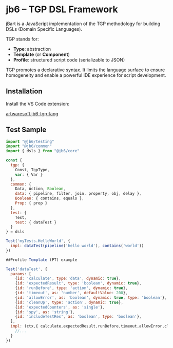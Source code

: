 # jb6 – TGP DSL Framework

jBart is a JavaScript implementation of the TGP methodology for building DSLs (Domain Specific Languages).

TGP stands for:

- **Type**: abstraction  
- **Template** (or **Component**)  
- **Profile**: structured script code (serializable to JSON)  

TGP promotes a declarative syntax. It limits the language surface to ensure homogeneity and enable a powerful IDE experience for script development.


## Installation

Install the VS Code extension:

[artwaresoft.jb6-tgp-lang](https://marketplace.cursorapi.com/items?itemName=artwaresoft.jb6-tgp-lang)

## Test Sample

```js
import "@jb6/testing"
import "@jb6/common"
import { dsls } from "@jb6/core"

const {
  tgp: {
    Const, TgpType,
    var: { Var }
  },
  common: {
    Data, Action, Boolean,
    data: { pipeline, filter, join, property, obj, delay },
    Boolean: { contains, equals },
    Prop: { prop }
  },
  test: {
    Test,
    test: { dataTest }
  }
} = dsls

Test('myTests.HelloWorld', {
  impl: dataTest(pipeline('hello world'), contains('world'))
})

##Profile Template (PT) example

Test('dataTest', {
  params: [
    {id: 'calculate', type:'data', dynamic: true},
    {id: 'expectedResult', type: 'boolean', dynamic: true},
    {id: 'runBefore', type: 'action', dynamic: true},
    {id: 'timeout', as: 'number', defaultValue: 200},
    {id: 'allowError', as: 'boolean', dynamic: true, type: 'boolean'},
    {id: 'cleanUp', type: 'action', dynamic: true},
    {id: 'expectedCounters', as: 'single'},
    {id: 'spy', as: 'string'},
    {id: 'includeTestRes', as: 'boolean', type: 'boolean'},
  ],
  impl: (ctx,{ calculate,expectedResult,runBefore,timeout,allowError,cleanUp,expectedCounters,spy: _spy,includeTestRes }) => {
    //...
  }
})
